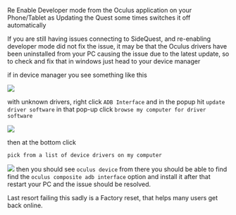 Re Enable Developer mode from the Oculus application on your Phone/Tablet as Updating the Quest some times switches it off automatically

If you are still having issues connecting to SideQuest, and re-enabling developer mode did not fix the issue, 
it may be that the Oculus drivers have been uninstalled from your PC causing the issue due to the latest update, so to check and fix that in windows just head to your device manager

if in device manager you see something like this

![](https://cdn.discordapp.com/attachments/581519549027844106/629631890953076746/adbscreencappostreset.PNG)

with unknown drivers, right click 
`ADB Interface`
and in the popup hit 
`update driver software`
in that pop-up click 
`browse my computer for driver software`

![](https://camo.githubusercontent.com/ed9362d3ded6cd7c70c3e22810141d7258ad222e/68747470733a2f2f63646e2e646973636f72646170702e636f6d2f6174746163686d656e74732f3538313531393534393032373834343130362f3632393037353838323335383630333830362f53637265656e73686f745f3431302e706e67)

then at the bottom click 

`pick from a list of device drivers on my computer` 

![](https://cdn.discordapp.com/attachments/615234122604085262/629737481708896269/11.png)
then you should see 
`oculus device`
from there you should be able to find find the 
`oculus composite adb interface` 
option and install it after that restart your PC and the issue should be resolved.

Last resort failing this sadly is a Factory reset, that helps many users get back online.
